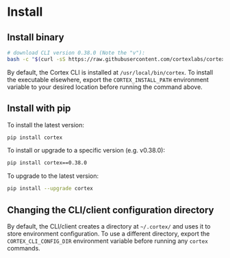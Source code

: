 # Install

## Install binary

<!-- CORTEX_VERSION_README x2 -->
```bash
# download CLI version 0.38.0 (Note the "v"):
bash -c "$(curl -sS https://raw.githubusercontent.com/cortexlabs/cortex/v0.38.0/get-cli.sh)"
```

By default, the Cortex CLI is installed at `/usr/local/bin/cortex`. To install the executable elsewhere, export the `CORTEX_INSTALL_PATH` environment variable to your desired location before running the command above.

## Install with pip

To install the latest version:

```bash
pip install cortex
```

<!-- CORTEX_VERSION_README x2 -->
To install or upgrade to a specific version (e.g. v0.38.0):

```bash
pip install cortex==0.38.0
```

To upgrade to the latest version:

```bash
pip install --upgrade cortex
```

## Changing the CLI/client configuration directory

By default, the CLI/client creates a directory at `~/.cortex/` and uses it to store environment configuration. To use a different directory, export the `CORTEX_CLI_CONFIG_DIR` environment variable before running any `cortex` commands.
